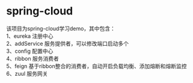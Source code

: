 # spring-cloud
  该项目为spring-cloud学习demo，其中包含：  
  1、eureka 注册中心  
  2、addService 服务提供者，可以修改端口启动多个  
  3、config 配置中心  
  4、ribbon 服务消费者  
  5、feign 基于ribbon整合的消费者，自动开启负载均衡、添加熔断和熔断监控  
  6、zuul 服务网关  
